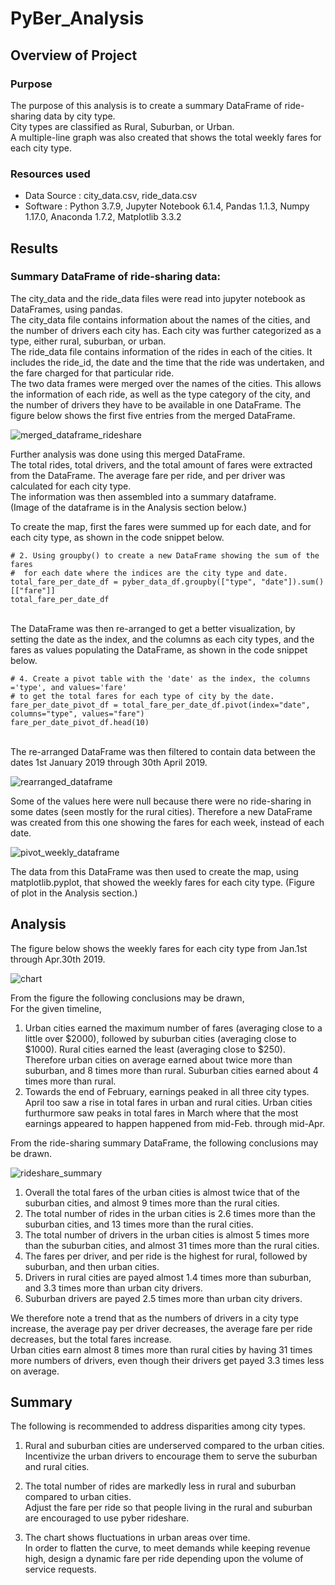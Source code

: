 # PyBer_Analysis

## Overview of Project 

### Purpose
The purpose of this analysis is to create a summary DataFrame of ride-sharing data by city type.\
City types are classified as Rural, Suburban, or Urban.\
A multiple-line graph was also created that shows the total weekly fares for each city type.

### Resources used
- Data Source : city_data.csv, ride_data.csv
- Software : Python 3.7.9, Jupyter Notebook 6.1.4, Pandas 1.1.3, Numpy 1.17.0, Anaconda 1.7.2, Matplotlib 3.3.2

## Results
### Summary DataFrame of ride-sharing data:
The city_data and the ride_data files were read into jupyter notebook as DataFrames, using pandas.\
The city_data file contains information about the names of the cities, and the number of drivers each city has. Each city was further categorized as a type, either rural, suburban, or urban.\
The ride_data file contains information of the rides in each of the cities. It includes the ride_id, the date and the time that the ride was undertaken, and the fare charged for that particular ride.\
The two data frames were merged over the names of the cities. This allows the information of each ride, as well as the type category of the city, and the number of drivers they have to be available in one DataFrame. The figure below shows the first five entries from the merged DataFrame.

![merged_dataframe_rideshare](https://user-images.githubusercontent.com/71800628/119249670-10520f80-bb60-11eb-8dcd-574c783385ed.png)

Further analysis was done using this merged DataFrame.\
The total rides, total drivers, and the total amount of fares were extracted from the DataFrame. The average fare per ride, and per driver was calculated for each city type.\
The information was then assembled into a summary dataframe.\
(Image of the dataframe is in the Analysis section below.)

To create the map, first the fares were summed up for each date, and for each city type, as shown in the code snippet below.
```
# 2. Using groupby() to create a new DataFrame showing the sum of the fares 
#  for each date where the indices are the city type and date.
total_fare_per_date_df = pyber_data_df.groupby(["type", "date"]).sum()[["fare"]]
total_fare_per_date_df
```
\
The DataFrame was then re-arranged to get a better visualization, by setting the date as the index, and the columns as each city types, and the fares as values populating the DataFrame, as shown in the code snippet below.
```
# 4. Create a pivot table with the 'date' as the index, the columns ='type', and values='fare' 
# to get the total fares for each type of city by the date. 
fare_per_date_pivot_df = total_fare_per_date_df.pivot(index="date", columns="type", values="fare")
fare_per_date_pivot_df.head(10)
```
\
The re-arranged DataFrame was then filtered to contain data between the dates 1st January 2019 through 30th April 2019.

![rearranged_dataframe](https://user-images.githubusercontent.com/71800628/119249700-47282580-bb60-11eb-82f0-d3119e40770c.png)

Some of the values here were null because there were no ride-sharing in some dates (seen mostly for the rural cities). Therefore a new DataFrame was created from this one showing the fares for each week, instead of each date.

![pivot_weekly_dataframe](https://user-images.githubusercontent.com/71800628/119249708-54451480-bb60-11eb-9b5d-07e46e49684c.png)

The data from this DataFrame was then used to create the map, using matplotlib.pyplot, that showed the weekly fares for each city type. (Figure of plot in the Analysis section.)

## Analysis
The figure below shows the weekly fares for each city type from Jan.1st through Apr.30th 2019.

![chart](https://user-images.githubusercontent.com/71800628/119249718-63c45d80-bb60-11eb-96f5-305ba77d5d2b.png)

From the figure the following conclusions may be drawn,\
For the given timeline,
1. Urban cities earned the maximum number of fares (averaging close to a little over $2000), followed by suburban cities (averaging close to $1000). Rural cities earned the least (averaging close to $250).\
Therefore urban cities on average earned about twice more than suburban, and 8 times more than rural. Suburban cities earned about 4 times more than rural.
2. Towards the end of February, earnings peaked in all three city types. April too saw a rise in total fares in urban and rural cities. Urban cities furthurmore saw peaks in total fares in March where that the most earnings appeared to happen happened from mid-Feb. through mid-Apr.


From the ride-sharing summary DataFrame, the following conclusions may be drawn. 

![rideshare_summary](https://user-images.githubusercontent.com/71800628/119249731-82c2ef80-bb60-11eb-9f57-890318bdbf47.png)

1. Overall the total fares of the urban cities is almost twice that of the suburban cities, and almost 9 times more than the rural cities.
2. The total number of rides in the urban cities is 2.6 times more than the suburban cities, and 13 times more than the rural cities.
3. The total number of drivers in the urban cities is almost 5 times more than the suburban cities, and almost 31 times more than the rural cities.
4. The fares per driver, and per ride is the highest for rural, followed by suburban, and then urban cities. 
5. Drivers in rural cities are payed almost 1.4 times more than suburban, and 3.3 times more than urban city drivers.
6. Suburban drivers are payed 2.5 times more than urban city drivers.

We therefore note a trend that as the numbers of drivers in a city type increase, the average pay per driver decreases, the average fare per ride decreases, but the total fares increase.\
Urban cities earn almost 8 times more than rural cities by having 31 times more numbers of drivers, even though their drivers get payed 3.3 times less on average. 

## Summary
The following is recommended to address disparities among city types.
1. Rural and suburban cities are underserved compared to the urban cities.\
Incentivize the urban drivers to encourage them to serve the suburban and rural cities.

2. The total number of rides are markedly less in rural and suburban compared to urban cities.\
Adjust the fare per ride so that people living in the rural and suburban are encouraged to use pyber rideshare.

3. The chart shows fluctuations in urban areas over time.\
In order to flatten the curve, to meet demands while keeping revenue high, design a dynamic fare per ride depending upon the volume of service requests.

